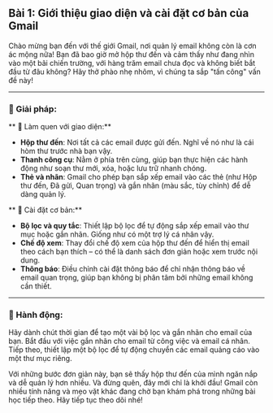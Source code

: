 ## Bài 1: Giới thiệu giao diện và cài đặt cơ bản của Gmail

Chào mừng bạn đến với thế giới Gmail, nơi quản lý email không còn là cơn ác mộng nữa! Bạn đã bao giờ mở hộp thư đến và cảm thấy như đang nhìn vào một bãi chiến trường, với hàng trăm email chưa đọc và không biết bắt đầu từ đâu không? Hãy thở phào nhẹ nhõm, vì chúng ta sắp "tấn công" vấn đề này!

---

### 📌 Giải pháp:

** 🔹 Làm quen với giao diện:**
- **Hộp thư đến**: Nơi tất cả các email được gửi đến. Nghĩ về nó như là cái hòm thư trước nhà bạn vậy.
- **Thanh công cụ**: Nằm ở phía trên cùng, giúp bạn thực hiện các hành động như soạn thư mới, xóa, hoặc lưu trữ nhanh chóng.
- **Thẻ và nhãn**: Gmail cho phép bạn sắp xếp email vào các thẻ (như Hộp thư đến, Đã gửi, Quan trọng) và gắn nhãn (màu sắc, tùy chỉnh) để dễ dàng quản lý.

** 🔹 Cài đặt cơ bản:**
- **Bộ lọc và quy tắc**: Thiết lập bộ lọc để tự động sắp xếp email vào thư mục hoặc gắn nhãn. Giống như có một trợ lý cá nhân vậy.
- **Chế độ xem**: Thay đổi chế độ xem của hộp thư đến để hiển thị email theo cách bạn thích – có thể là danh sách đơn giản hoặc xem trước nội dung.
- **Thông báo**: Điều chỉnh cài đặt thông báo để chỉ nhận thông báo về email quan trọng, giúp bạn không bị phân tâm bởi những email không cần thiết.

---

### 🚀 Hành động:

Hãy dành chút thời gian để tạo một vài bộ lọc và gắn nhãn cho email của bạn. Bắt đầu với việc gắn nhãn cho email từ công việc và email cá nhân. Tiếp theo, thiết lập một bộ lọc để tự động chuyển các email quảng cáo vào một thư mục riêng. 

Với những bước đơn giản này, bạn sẽ thấy hộp thư đến của mình ngăn nắp và dễ quản lý hơn nhiều. Và đừng quên, đây mới chỉ là khởi đầu! Gmail còn nhiều tính năng và mẹo vặt khác đang chờ bạn khám phá trong những bài học tiếp theo. Hãy tiếp tục theo dõi nhé!